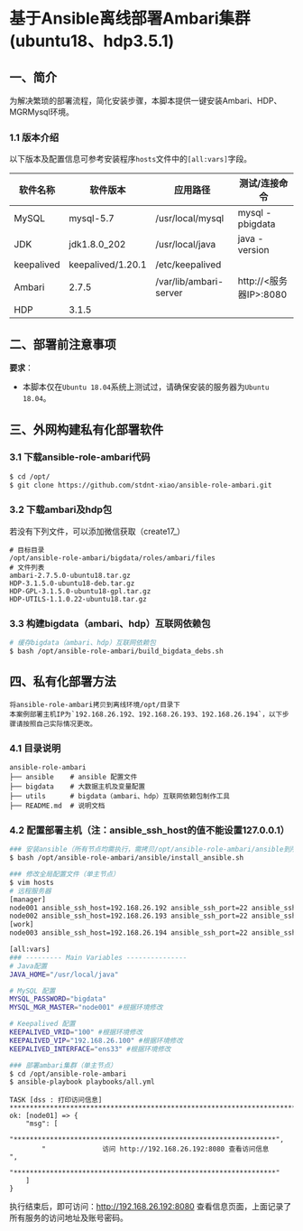 # 基于Ansible离线部署Ambari集群(ubuntu18、hdp3.5.1)

## 一、简介

为解决繁琐的部署流程，简化安装步骤，本脚本提供一键安装Ambari、HDP、MGRMysql环境。

### 1.1 版本介绍

以下版本及配置信息可参考安装程序`hosts`文件中的`[all:vars]`字段。

|   软件名称  |  软件版本   |   应用路径  |  测试/连接命令   |
|-----|-----|-----|-----|
|   MySQL  |  mysql-5.7   |   /usr/local/mysql   |  mysql -pbigdata |
|   JDK  |  jdk1.8.0_202   |  /usr/local/java   |  java -version   |
|  keepalived   |  keepalived/1.20.1   |   /etc/keepalived   |     |
|  Ambari   |   2.7.5   |  /var/lib/ambari-server    |   http://<服务器IP>:8080   |
|  HDP   |  3.1.5    |     |     |

## 二、部署前注意事项

**要求**：

- 本脚本仅在`Ubuntu 18.04`系统上测试过，请确保安装的服务器为`Ubuntu 18.04`。

## 三、外网构建私有化部署软件
### 3.1 下载ansible-role-ambari代码
```bash
$ cd /opt/
$ git clone https://github.com/stdnt-xiao/ansible-role-ambari.git
```
### 3.2 下载ambari及hdp包
若没有下列文件，可以添加微信获取（create17_）
```
# 目标目录
/opt/ansible-role-ambari/bigdata/roles/ambari/files
# 文件列表
ambari-2.7.5.0-ubuntu18.tar.gz
HDP-3.1.5.0-ubuntu18-deb.tar.gz
HDP-GPL-3.1.5.0-ubuntu18-gpl.tar.gz
HDP-UTILS-1.1.0.22-ubuntu18.tar.gz
```
### 3.3 构建bigdata（ambari、hdp）互联网依赖包
```bash
# 缓存bigdata（ambari、hdp）互联网依赖包
$ bash /opt/ansible-role-ambari/build_bigdata_debs.sh
```
## 四、私有化部署方法
```text
将ansible-role-ambari拷贝到离线环境/opt/目录下
本案例部署主机IP为`192.168.26.192、192.168.26.193、192.168.26.194`，以下步骤请按照自己实际情况更改。
```
### 4.1 目录说明
```text
ansible-role-ambari
├── ansible    # ansible 配置文件
├── bigdata    # 大数据主机及变量配置
├── utils      # bigdata（ambari、hdp）互联网依赖包制作工具
├── README.md  # 说明文档
```
### 4.2 配置部署主机（注：ansible_ssh_host的值不能设置127.0.0.1）
```bash
### 安装ansible（所有节点均需执行，需拷贝/opt/ansible-role-ambari/ansible到所有服务器）
$ bash /opt/ansible-role-ambari/ansible/install_ansible.sh

### 修改全局配置文件（单主节点）
$ vim hosts
# 远程服务器
[manager]
node001 ansible_ssh_host=192.168.26.192 ansible_ssh_port=22 ansible_ssh_pass=bigdata STATE=MASTER KEEPALIVED_PRIORITY=100
node002 ansible_ssh_host=192.168.26.193 ansible_ssh_port=22 ansible_ssh_pass=bigdata STATE=BACKUP KEEPALIVED_PRIORITY=90
[work]
node003 ansible_ssh_host=192.168.26.194 ansible_ssh_port=22 ansible_ssh_pass=bigdata

[all:vars]
### --------- Main Variables ---------------
# Java配置
JAVA_HOME="/usr/local/java"

# MySQL 配置
MYSQL_PASSWORD="bigdata"
MYSQL_MGR_MASTER="node001" #根据环境修改

# Keepalived 配置
KEEPALIVED_VRID="100" #根据环境修改
KEEPALIVED_VIP="192.168.26.100" #根据环境修改
KEEPALIVED_INTERFACE="ens33" #根据环境修改

### 部署ambari集群（单主节点）
$ cd /opt/ansible-role-ambari
$ ansible-playbook playbooks/all.yml
```
```
TASK [dss : 打印访问信息] *****************************************************************************************
ok: [node01] => {
    "msg": [
        "*****************************************************************", 
        "              访问 http://192.168.26.192:8080 查看访问信息                 ", 
        "*****************************************************************"
    ]
}
```
执行结束后，即可访问：http://192.168.26.192:8080 查看信息页面，上面记录了所有服务的访问地址及账号密码。
